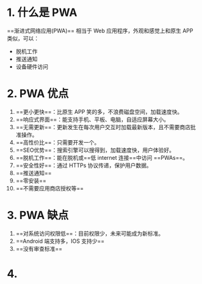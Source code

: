 # 1. 什么是 PWA

==渐进式网络应用(PWA)== 相当于 Web 应用程序，外观和感觉上和原生 APP 类似，可以：

- 脱机工作
- 推送通知
- 设备硬件访问

# 2. PWA 优点

1. ==更小更快==：比原生 APP 笑的多，不浪费磁盘空间，加载速度快。
2. ==响应式界面==：能支持手机、平板、电脑，自适应屏幕大小。
3. ==无需更新==：更新发生在每次用户交互时加载最新版本，且不需要商店批准操作。
4. ==高性价比==：只需要开发一个。
5. ==SEO优势==：搜索引擎可以搜得到，加载速度快，用户体验好。
6. ==脱机工作==：能在脱机或==低 internet 连接==中访问 ==PWAs==。
7. ==安全性好==：通过 HTTPs 协议传递，保护用户数据。
8. ==推送通知==
9. ==零安装==
10. ==不需要应用商店授权等==



# 3. PWA 缺点

1. ==对系统访问权限低==：目前权限少，未来可能成为新标准。
2. ==Android 端支持多，IOS 支持少==
3. ==没有审查标准==





# 4. 





















